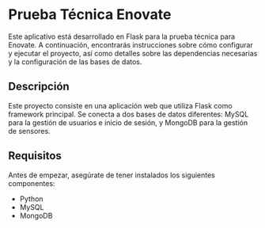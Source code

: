 # Prueba Técnica Enovate

Este aplicativo está desarrollado en Flask para la prueba técnica para Enovate. A continuación, encontrarás instrucciones sobre cómo configurar y ejecutar el proyecto, así como detalles sobre las dependencias necesarias y la configuración de las bases de datos.

## Descripción

Este proyecto consiste en una aplicación web que utiliza Flask como framework principal. Se conecta a dos bases de datos diferentes: MySQL para la gestión de usuarios e inicio de sesión, y MongoDB para la gestión de sensores.

## Requisitos

Antes de empezar, asegúrate de tener instalados los siguientes componentes:

- Python 
- MySQL
- MongoDB
